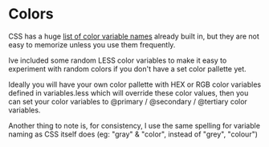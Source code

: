 # Colors

CSS has a huge [list of color variable names][1] already built in,
but they are not easy to memorize unless you use them frequently.

Ive included some random LESS color variables to make it easy to experiment
with random colors if you don't have a set color pallette yet.

Ideally you will have your own color pallette with HEX or RGB color variables
defined in variables.less which will override these color values, then you can
set your color variables to @primary / @secondary / @tertiary color variables.

Another thing to note is, for consistency, I use the same spelling for variable naming as CSS
itself does (eg: "gray" & "color", instead of "grey", "colour")

[1]: https://www.quackit.com/css/css_color_codes.cfm